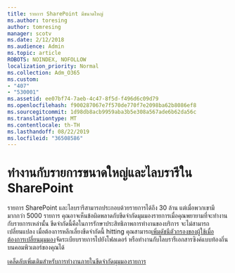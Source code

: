 ```yaml
---
title: รายการ SharePoint มีขนาดใหญ่
ms.author: toresing
author: tomresing
manager: scotv
ms.date: 2/12/2018
ms.audience: Admin
ms.topic: article
ROBOTS: NOINDEX, NOFOLLOW
localization_priority: Normal
ms.collection: Adm_O365
ms.custom:
- "407"
- "530001"
ms.assetid: ee07bf74-7aeb-4c47-8f5d-f496d6c09d79
ms.openlocfilehash: f900287067e7f570de770f7e2098ba62b8086ef8
ms.sourcegitcommit: 1d98db8acb9959aba3b5e308a567ade6b62da56c
ms.translationtype: MT
ms.contentlocale: th-TH
ms.lasthandoff: 08/22/2019
ms.locfileid: "36508586"
---
```

# <a name="work-with-large-lists-and-libraries-in-sharepoint"></a>ทำงานกับรายการขนาดใหญ่และไลบรารีใน SharePoint

รายการ SharePoint และไลบรารีสามารถประกอบด้วยรายการได้ถึง 30 ล้าน แต่เมื่อพวกเขามีมากกว่า 5000 รายการ คุณอาจเห็นข้อผิดพลาดกับขีดจำกัดมุมมองรายการเมื่อคุณพยายามที่จะทำงานกับรายการเหล่านั้น ขีดจำกัดนี้คือในการรักษาประสิทธิภาพการทำงานของบริการ จะไม่สามารถเปลี่ยนแปลง เมื่อต้องการหลีกเลี่ยงขีดจำกัดนี้ hitting คุณสามารถ[เพิ่มดัชนี](https://go.microsoft.com/fwlink/?linkid=867784)[ตัวกรองของผู้ใช้เมื่อต้องการเปลี่ยนมุมมอง](https://go.microsoft.com/fwlink/?linkid=867786)จัดระเบียบรายการไปยังโฟลเดอร์ หรือทำงานกับไลบรารีเอกสารซิงค์แบบท้องถิ่นบนคอมพิวเตอร์ของคุณได้
  
[เคล็ดลับเพิ่มเติมสำหรับการทำงานภายในขีดจำกัดมุมมองรายการ](https://go.microsoft.com/fwlink/?linkid=867787)
  